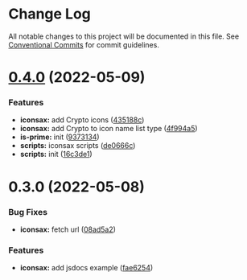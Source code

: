 # Change Log

All notable changes to this project will be documented in this file.
See [Conventional Commits](https://conventionalcommits.org) for commit guidelines.

# [0.4.0](https://github.com/MM25Zamanian/mmzmk/compare/v0.3.1...v0.4.0) (2022-05-09)


### Features

* **iconsax:** add Crypto icons ([435188c](https://github.com/MM25Zamanian/mmzmk/commit/435188cbcedc663bef874e6e4503cf49893c5e2a))
* **iconsax:** add Crypto to icon name list type ([4f994a5](https://github.com/MM25Zamanian/mmzmk/commit/4f994a526659ab7da03518a8d665d8a9598f3a7a))
* **is-prime:** init ([9373134](https://github.com/MM25Zamanian/mmzmk/commit/9373134f04b46968a51011bb7c4c5b57d609a0d4))
* **scripts:** iconsax scripts ([de0666c](https://github.com/MM25Zamanian/mmzmk/commit/de0666c18d0ff45b7a0954e412e02d7daa5742c5))
* **scripts:** init ([16c3de1](https://github.com/MM25Zamanian/mmzmk/commit/16c3de1c3f8a2eea0b342459f7256439726c595b))





# 0.3.0 (2022-05-08)


### Bug Fixes

* **iconsax:** fetch url ([08ad5a2](https://github.com/MM25Zamanian/mmzmk/commit/08ad5a23d8b79bc694f7a798498feacf8f05c5be))


### Features

* **iconsax:** add jsdocs example ([fae6254](https://github.com/MM25Zamanian/mmzmk/commit/fae6254fa81d4f423575096a9e5084235a000226))
